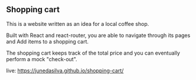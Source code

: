 ## Shopping cart

This is a website written as an idea for a local coffee shop.

Built with React and react-router, you are able to navigate
through its pages and Add items to a shopping cart.

The shopping cart keeps track of the total price and you can eventually
perform a mock "check-out".

live: https://junedasilva.github.io/shopping-cart/
